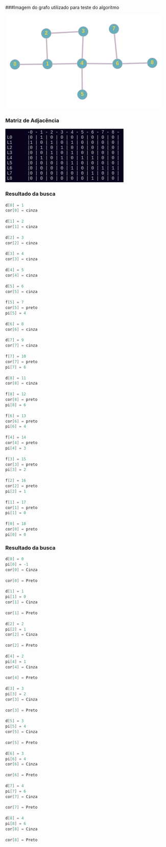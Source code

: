 ###Imagem do grafo utilizado para teste do algoritmo

![grafo]( /src/grafo/img/WUwWkgcdDNwvgCMp.png)

### Matriz de Adjacência 
![grafo]( /src/grafo/img/matriz.png)

### Resultado da busca

```java
d[0] = 1
cor[0] = cinza

d[1] = 2
cor[1] = cinza

d[2] = 3
cor[2] = cinza

d[3] = 4
cor[3] = cinza

d[4] = 5
cor[4] = cinza

d[5] = 6
cor[5] = cinza

f[5] = 7
cor[5] = preto
pi[5] = 4

d[6] = 8
cor[6] = cinza

d[7] = 9
cor[7] = cinza

f[7] = 10
cor[7] = preto
pi[7] = 6

d[8] = 11
cor[8] = cinza

f[8] = 12
cor[8] = preto
pi[8] = 6

f[6] = 13
cor[6] = preto
pi[6] = 4

f[4] = 14
cor[4] = preto
pi[4] = 3

f[3] = 15
cor[3] = preto
pi[3] = 2

f[2] = 16
cor[2] = preto
pi[2] = 1

f[1] = 17
cor[1] = preto
pi[1] = 0

f[0] = 18
cor[0] = preto
pi[0] = 0
```

### Resultado da busca


```java
d[0] = 0
pi[0] = -1
cor[0] = Cinza

cor[0] = Preto

d[1] = 1
pi[1] = 0
cor[1] = Cinza

cor[1] = Preto

d[2] = 2
pi[2] = 1
cor[2] = Cinza

cor[2] = Preto

d[4] = 2
pi[4] = 1
cor[4] = Cinza

cor[4] = Preto

d[3] = 3
pi[3] = 2
cor[3] = Cinza

cor[3] = Preto

d[5] = 3
pi[5] = 4
cor[5] = Cinza

cor[5] = Preto

d[6] = 3
pi[6] = 4
cor[6] = Cinza

cor[6] = Preto

d[7] = 4
pi[7] = 6
cor[7] = Cinza

cor[7] = Preto

d[8] = 4
pi[8] = 6
cor[8] = Cinza

cor[8] = Preto
```